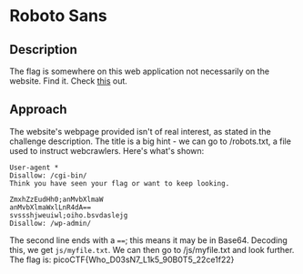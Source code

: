 # Roboto Sans

## Description

The flag is somewhere on this web application not necessarily on the website. Find it.
Check [this](http://saturn.picoctf.net:51108/) out.

## Approach

The website's webpage provided isn't of real interest, as stated in the challenge description. The title is a big hint - we can go to /robots.txt, a file used to instruct webcrawlers. Here's what's shown:
```
User-agent *
Disallow: /cgi-bin/
Think you have seen your flag or want to keep looking.

ZmxhZzEudHh0;anMvbXlmaW
anMvbXlmaWxlLnR4dA==
svssshjweuiwl;oiho.bsvdaslejg
Disallow: /wp-admin/
```
The second line ends with a `==`; this means it may be in Base64. Decoding this, we get `js/myfile.txt`. We can then go to /js/myfile.txt and look further. The flag is: picoCTF{Who_D03sN7_L1k5_90B0T5_22ce1f22}
